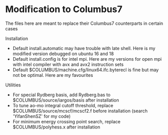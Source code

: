 # Modification to Columbus7
The files here are meant to replace their Columbus7 counterparts in certain cases

Installation
* Default install.automatic may have trouble with late shell. Here is my modified version debugged on ubuntu 16 and 18
* Default install.config is for intel mpi. Here are my versions for open mpi with intel compiler with avx and avx2 instruction sets
* Default $COLUMBUS/machine.cfg/linux64.ifc.byterecl is fine but may not be optimal. Here are my favourites

Utilities
* For special Rydberg basis, add Rydberg.bas to $COLUMBUS/source/iargos/basis after installation
* To tune ao-mo integral cutoff threshold, replace $COLUMBUS/source/mcscf/mcscf2.f before installation (search 'YifanShenSZ' for my code)
* For minimum energy crossing point search, replace $COLUMBUS/polyhess.x after installation
